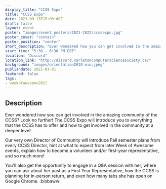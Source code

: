```yaml
---
display_title: "CCSS Expo"
title: "CCSS Expo"
date: 2021-09-13T15:00:00Z
draft: false
layout: event
poster: "images/event_posters/2021-2022/ccssexpo.jpg"
poster_cover: "contain"
poster_position: "center"
short_description: "Ever wondered how you can get involved in the amazing community of the CCSS?"
start_time: "5:30 - 6:30 PM EDT"
location: "Discord"
location_link: "http://discord.carletoncomputersciencesociety.ca/"
background: "images/orientation2018-min.jpeg"
publishdate: 2021-01-01
featured: false
tags:
- weekofawesome2021
---
```


## Description

Ever wondered how you can get involved in the amazing community of the CCSS? Look no further! The CCSS Expo will introduce you to everything that the CCSS has to offer and how to get involved in the community at a deeper level!

Our very own Director of Community will introduce Fall semester plans from every CCSS Director, hint at what to expect from later Week of Awesome events, explain how to become a volunteer and/or first-year representative, and so much more!

You'll also get the opportunity to engage in a Q&A session with her, where you can ask about her past as a First Year Representative, how the CCSS is planning for in-person return, and even how many tabs she has open on Google Chrome. :blobaww:
